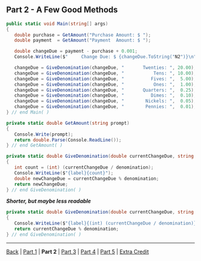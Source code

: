 Part 2 - A Few Good Methods
---

```cs
public static void Main(string[] args)
{
   double purchase = GetAmount("Purchase Amount: $ ");
   double payment  = GetAmount("Payment  Amount: $ ");

   double changeDue = payment - purchase + 0.001;
   Console.WriteLine($"     Change Due: $ {changeDue.ToString("N2")}\n");

   changeDue = GiveDenomination(changeDue, "       Twenties: ", 20.00);
   changeDue = GiveDenomination(changeDue, "           Tens: ", 10.00);
   changeDue = GiveDenomination(changeDue, "          Fives: ",  5.00);
   changeDue = GiveDenomination(changeDue, "           Ones: ",  1.00);
   changeDue = GiveDenomination(changeDue, "       Quarters: ",  0.25);
   changeDue = GiveDenomination(changeDue, "          Dimes: ",  0.10);
   changeDue = GiveDenomination(changeDue, "        Nickels: ",  0.05);
   changeDue = GiveDenomination(changeDue, "        Pennies: ",  0.01);
} // end Main( )
```

```cs
private static double GetAmount(string prompt)
{
   Console.Write(prompt);
   return double.Parse(Console.ReadLine());
} // end GetAmount( )
```

```cs
private static double GiveDenomination(double currentChangeDue, string label, double denomination)
{
   int count = (int) (currentChangeDue / denomination);
   Console.WriteLine($"{label}{count}");
   double newChangeDue = currentChangeDue % denomination;
   return newChangeDue;
} // end GiveDenomination( )
```

_**Shorter, but maybe less readable**_
```cs
private static double GiveDenomination(double currentChangeDue, string label, double denomination)
{
   Console.WriteLine($"{label}{(int) (currentChangeDue / denomination)}");
   return currentChangeDue % denomination;
} // end GiveDenomination( )
```

---

[Back](ReadMe.md)
| [Part 1](Part%201.md)
| **Part 2**
| [Part 3](Part%203.md)
| [Part 4](Part%204.md)
| [Part 5](Part%205.md)
| [Extra Credit](Extra%20Credit.md)
